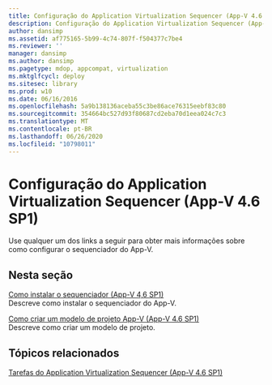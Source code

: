 ```yaml
---
title: Configuração do Application Virtualization Sequencer (App-V 4.6 SP1)
description: Configuração do Application Virtualization Sequencer (App-V 4.6 SP1)
author: dansimp
ms.assetid: af775165-5b99-4c74-807f-f504377c7be4
ms.reviewer: ''
manager: dansimp
ms.author: dansimp
ms.pagetype: mdop, appcompat, virtualization
ms.mktglfcycl: deploy
ms.sitesec: library
ms.prod: w10
ms.date: 06/16/2016
ms.openlocfilehash: 5a9b138136aceba55c3be86ace76315eebf83c80
ms.sourcegitcommit: 354664bc527d93f80687cd2eba70d1eea024c7c3
ms.translationtype: MT
ms.contentlocale: pt-BR
ms.lasthandoff: 06/26/2020
ms.locfileid: "10798011"
---
```

# Configuração do Application Virtualization Sequencer (App-V 4.6 SP1)


Use qualquer um dos links a seguir para obter mais informações sobre como configurar o sequenciador do App-V.

## Nesta seção


<a href="" id="how-to-install-the-sequencer---app-v-4-6-sp1-"></a>[Como instalar o sequenciador (App-V 4,6 SP1)](how-to-install-the-sequencer---app-v-46-sp1-.md)  
Descreve como instalar o sequenciador do App-V.

<a href="" id="how-to-create-an-app-v-project-template--app-v-4-6-sp1-"></a>[Como criar um modelo de projeto App-V (App-V 4.6 SP1)](how-to-create-an-app-v-project-template--app-v-46-sp1-.md)  
Descreve como criar um modelo de projeto.

## Tópicos relacionados


[Tarefas do Application Virtualization Sequencer (App-V 4.6 SP1)](tasks-for-the-application-virtualization-sequencer--app-v-46-sp1-.md)

 

 





